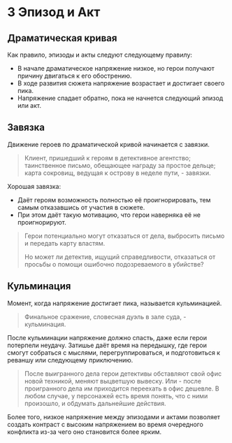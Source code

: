 # 3 Эпизод и Акт

## Драматическая кривая

Как правило, эпизоды и акты следуют следующему правилу:
- В начале драматическое напряжение низкое, но герои получают причину двигаться к его обострению.
- В ходе развития сюжета напряжение возрастает и достигает своего пика.
- Напряжение спадает обратно, пока не начнется следующий эпизод или акт.

## Завязка

Движение героев по драматической кривой начинается с завязки.

>Клиент, пришедший к героям в детективное агентство;
>таинственное письмо, обещающее награду за простое дельце;
>карта сокровищ, ведущая к острову в неделе пути, - завязки.

Хорошая завязка:
- Даёт героям возможность полностью её проигнорировать, тем самым отказавшись от участия в сюжете.
- При этом даёт такую мотивацию, что герои наверняка её не проигнорируют.

>Герои потенциально могут отказаться от дела, выбросить письмо и передать карту властям.
>
>Но может ли детектив, ищущий справедливости, отказаться от просьбы о помощи ошибочно подозреваемого в убийстве?

## Кульминация

Момент, когда напряжение достигает пика, называется кульминацией.

>Финальное сражение, словесная дуэль в зале суда, - кульминация.

После кульминации напряжение должно спасть, даже если герои потерпели неудачу.
Затишье даёт время на передышку, где герои смогут собраться с мыслями, перегруппироваться,
и подготовиться к реваншу или следующему приключению.

>После выигранного дела герои детективы обставляют свой офис новой техникой, меняют выцветшую вывеску.
>Или - после проигранного дела им приходится переехать в офис дешевле.
>В любом случае, у персонажей есть время понять, что с ними произошло, и обдумать дальнейшие действия.

Более того, низкое напряжение между эпизодами и актами
позволяет создать контраст с высоким напряжением во время очередного конфликта
из-за чего оно становится более ярким.